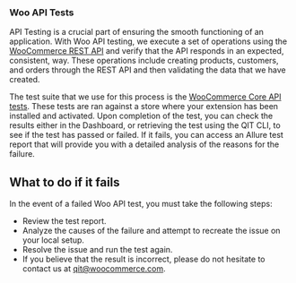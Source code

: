 ### Woo API Tests

API Testing is a crucial part of ensuring the smooth functioning of an application. With Woo API testing, we execute a set of operations using the [WooCommerce REST API](https://woocommerce.github.io/woocommerce-rest-api-docs/) and verify that the API responds in an expected, consistent, way. These operations include creating products, customers, and orders through the REST API and then validating the data that we have created.

The test suite that we use for this process is the [WooCommerce Core API tests](https://github.com/woocommerce/woocommerce/tree/trunk/plugins/woocommerce/tests/api-core-tests). These tests are ran against a store where your extension has been installed and activated. Upon completion of the test, you can check the results either in the Dashboard, or retrieving the test using the QIT CLI, to see if the test has passed or failed. If it fails, you can access an Allure test report that will provide you with a detailed analysis of the reasons for the failure.

## What to do if it fails

In the event of a failed Woo API test, you must take the following steps:
- Review the test report.
- Analyze the causes of the failure and attempt to recreate the issue on your local setup.
- Resolve the issue and run the test again.
- If you believe that the result is incorrect, please do not hesitate to contact us at qit@woocommerce.com.
